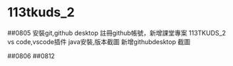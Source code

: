 # 113tkuds_2

##0805
安裝git,github desktop
註冊github帳號，新增課堂專案 113TKUDS_2
vs code,vscode插件
java安裝,版本截圖
新增githubdesktop 截圖

##0806
##0812